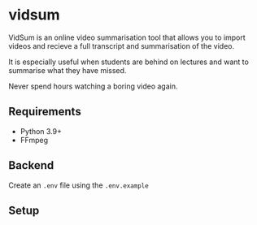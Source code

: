 # vidsum

VidSum is an online video summarisation tool that allows you to import videos and recieve a full transcript and summarisation of the video.

It is especially useful when students are behind on lectures and want to summarise what they have missed.

Never spend hours watching a boring video again.

## Requirements

- Python 3.9+
- FFmpeg

## Backend

Create an `.env` file using the `.env.example`

## Setup
